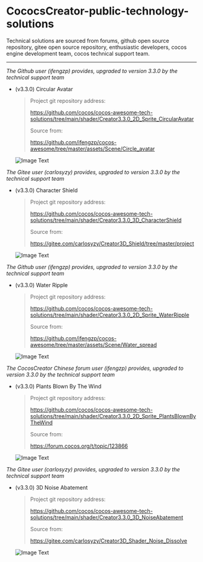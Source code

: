 # CococsCreator-public-technology-solutions

 Technical solutions are sourced from forums, github open source repository, gitee open source repository, enthusiastic developers, cocos engine development team, cocos technical support team. 

---
*The Github user (ifengzp) provides, upgraded to version 3.3.0 by the technical support team*

* (v3.3.0) Circular Avatar

  > Project git repository address: 
  >
  > https://github.com/cocos/cocos-awesome-tech-solutions/tree/main/shader/Creator3.3.0_2D_Sprite_CircularAvatar
  >
  > Source from: 
  >
  > https://github.com/ifengzp/cocos-awesome/tree/master/assets/Scene/Circle_avatar

  ![Image Text](https://github.com/cocos/cocos-awesome-tech-solutions/blob/main/image/20211208/2021120801.jpg)



*The Gitee user (carlosyzy) provides, upgraded to version 3.3.0 by the technical support team*

* (v3.3.0) Character Shield

  > Project git repository address: 
  >
  > https://github.com/cocos/cocos-awesome-tech-solutions/tree/main/shader/Creator3.3.0_3D_CharacterShield
  >
  > Source from: 
  >
  > https://gitee.com/carlosyzy/Creator3D_Shield/tree/master/project

  ![Image Text](https://github.com/cocos/cocos-awesome-tech-solutions/blob/main/gif/20211209/2021120901.gif)



*The Github user (ifengzp) provides, upgraded to version 3.3.0 by the technical support team*

* (v3.3.0) Water Ripple

  > Project git repository address: 
  >
  > https://github.com/cocos/cocos-awesome-tech-solutions/tree/main/shader/Creator3.3.0_2D_Sprite_WaterRipple
  >
  > Source from: 
  >
  > https://github.com/ifengzp/cocos-awesome/tree/master/assets/Scene/Water_spread
  
  ![Image Text](https://github.com/cocos/cocos-awesome-tech-solutions/blob/main/gif/20211209/2021120902.gif)



*The CocosCreator Chinese forum user (ifengzp) provides, upgraded to version 3.3.0 by the technical support team*

* (v3.3.0) Plants Blown By The Wind

  > Project git repository address: 
  >
  > https://github.com/cocos/cocos-awesome-tech-solutions/tree/main/shader/Creator3.3.0_2D_Sprite_PlantsBlownByTheWind
  >
  > Source from: 
  >
  > https://forum.cocos.org/t/topic/123866
  
  ![Image Text](https://github.com/cocos/cocos-awesome-tech-solutions/blob/main/gif/20211209/2021120903.gif)



*The Gitee user (carlosyzy) provides, upgraded to version 3.3.0 by the technical support team*

* (v3.3.0) 3D Noise Abatement

  > Project git repository address: 
  >
  > https://github.com/cocos/cocos-awesome-tech-solutions/tree/main/shader/Creator3.3.0_3D_NoiseAbatement
  >
  > Source from: 
  >
  > https://gitee.com/carlosyzy/Creator3D_Shader_Noise_Dissolve
  
  ![Image Text](https://github.com/cocos/cocos-awesome-tech-solutions/blob/main/gif/20211210/2021121001.gif)